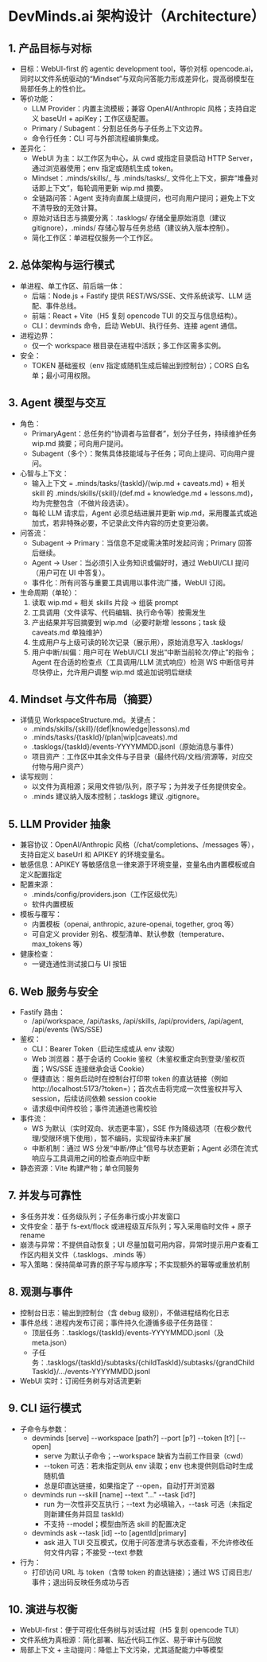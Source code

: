 # DevMinds.ai 架构设计（Architecture）

## 1. 产品目标与对标

- 目标：WebUI-first 的 agentic development tool，等价对标 opencode.ai，同时以文件系统驱动的“Mindset”与双向问答能力形成差异化，提高弱模型在局部任务上的性价比。
- 等价功能：
  - LLM Provider：内置主流模板；兼容 OpenAI/Anthropic 风格；支持自定义 baseUrl + apiKey；工作区级配置。
  - Primary / Subagent：分割总任务与子任务上下文边界。
  - 命令行任务：CLI 可与外部流程编排集成。
- 差异化：
  - WebUI 为主：以工作区为中心，从 cwd 或指定目录启动 HTTP Server，通过浏览器使用；env 指定或随机生成 token。
  - Mindset：.minds/skills/_ 与 .minds/tasks/_ 文件化上下文，摒弃“堆叠对话即上下文”，每轮调用更新 wip.md 摘要。
  - 全链路问答：Agent 支持向直属上级提问，也可向用户提问；避免上下文不清导致的无效计算。
  - 原始对话日志与摘要分离：.tasklogs/ 存储全量原始消息（建议 gitignore），.minds/ 存储心智与任务总结（建议纳入版本控制）。
  - 简化工作区：单进程仅服务一个工作区。

## 2. 总体架构与运行模式

- 单进程、单工作区、前后端一体：
  - 后端：Node.js + Fastify 提供 REST/WS/SSE、文件系统读写、LLM 适配、事件总线。
  - 前端：React + Vite（H5 复刻 opencode TUI 的交互与信息结构）。
  - CLI：devminds 命令，启动 WebUI、执行任务、连接 agent 通信。
- 进程边界：
  - 仅一个 workspace 根目录在进程中活跃；多工作区需多实例。
- 安全：
  - TOKEN 基础鉴权（env 指定或随机生成后输出到控制台）；CORS 白名单；最小可用权限。

## 3. Agent 模型与交互

- 角色：
  - PrimaryAgent：总任务的“协调者与监督者”，划分子任务，持续维护任务 wip.md 摘要；可向用户提问。
  - Subagent（多个）：聚焦具体技能域与子任务；可向上提问、可向用户提问。
- 心智与上下文：
  - 输入上下文 = .minds/tasks/{taskId}/(wip.md + caveats.md) + 相关 skill 的 .minds/skills/{skill}/(def.md + knowledge.md + lessons.md)，均为完整包含（不做片段选读）。
  - 每轮 LLM 请求后，Agent 必须总结进展并更新 wip.md，采用覆盖式或追加式，若非特殊必要，不记录此文件内容的历史变更沿袭。
- 问答流：
  - Subagent -> Primary：当信息不足或需决策时发起问询；Primary 回答后继续。
  - Agent -> User：当必须引入业务知识或偏好时，通过 WebUI/CLI 提问（用户可在 UI 中答复）。
  - 事件化：所有问答与重要工具调用以事件流广播，WebUI 订阅。
- 生命周期（单轮）：
  1. 读取 wip.md + 相关 skills 片段 -> 组装 prompt
  2. 工具调用（文件读写、代码编辑、执行命令等）按需发生
  3. 产出结果并写回摘要到 wip.md（必要时新增 lessons；task 级 caveats.md 单独维护）
  4. 生成用户与上级可读的轮次记录（展示用），原始消息写入 .tasklogs/
  5. 用户中断/纠偏：用户可在 WebUI/CLI 发出“中断当前轮次/停止”的指令；Agent 在合适的检查点（工具调用/LLM 流式响应）检测 WS 中断信号并尽快停止，允许用户调整 wip.md 或追加说明后继续

## 4. Mindset 与文件布局（摘要）

- 详情见 WorkspaceStructure.md。关键点：
  - .minds/skills/{skill}/(def|knowledge|lessons).md
  - .minds/tasks/{taskId}/(plan|wip|caveats).md
  - .tasklogs/{taskId}/events-YYYYMMDD.jsonl（原始消息与事件）
  - 项目资产：工作区中其余文件与子目录（最终代码/文档/资源等，对应交付物与用户资产）
- 读写规则：
  - 以文件为真相源；采用文件锁/队列，原子写；为并发子任务提供安全。
  - .minds 建议纳入版本控制；.tasklogs 建议 .gitignore。

## 5. LLM Provider 抽象

- 兼容协议：OpenAI/Anthropic 风格（/chat/completions、/messages 等），支持自定义 baseUrl 和 APIKEY 的环境变量名。
- 敏感信息：APIKEY 等敏感信息一律来源于环境变量，变量名由内置模板或自定义配置指定
- 配置来源：
  - .minds/config/providers.json（工作区级优先）
  - 软件内置模板
- 模板与覆写：
  - 内置模板（openai, anthropic, azure-openai, together, groq 等）
  - 可自定义 provider 别名、模型清单、默认参数（temperature、max_tokens 等）
- 健康检查：
  - 一键连通性测试接口与 UI 按钮

## 6. Web 服务与安全

- Fastify 路由：
  - /api/workspace, /api/tasks, /api/skills, /api/providers, /api/agent, /api/events (WS/SSE)
- 鉴权：
  - CLI：Bearer Token（启动生成或从 env 读取）
  - Web 浏览器：基于会话的 Cookie 鉴权（未鉴权重定向到登录/鉴权页面；WS/SSE 连接继承会话 Cookie）
  - 便捷直达：服务启动时在控制台打印带 token 的直达链接（例如 http://localhost:5173/?token=<TOKEN>）；首次点击将完成一次性鉴权并写入 session，后续访问依赖 session cookie
  - 请求级中间件校验；事件流通道也需校验
- 事件流：
  - WS 为默认（实时双向、状态更丰富），SSE 作为降级选项（在极少数代理/受限环境下使用），暂不编码，实现留待未来扩展
  - 中断机制：通过 WS 分发“中断/停止”信号与状态更新；Agent 必须在流式响应与工具调用之间的检查点响应中断
- 静态资源：Vite 构建产物；单仓同服务

## 7. 并发与可靠性

- 多任务并发：任务级队列；子任务串行或小并发窗口
- 文件安全：基于 fs-ext/flock 或进程级互斥队列；写入采用临时文件 + 原子 rename
- 崩溃与异常：不提供自动恢复；UI 尽量加载可用内容，异常时提示用户查看工作区内相关文件（.tasklogs、.minds 等）
- 写入策略：保持简单可靠的原子写与顺序写；不实现额外的幂等或重放机制

## 8. 观测与事件

- 控制台日志：输出到控制台（含 debug 级别），不做进程结构化日志
- 事件总线：进程内发布订阅；事件持久化遵循多级子任务路径：
  - 顶层任务：.tasklogs/{taskId}/events-YYYYMMDD.jsonl（及 meta.json）
  - 子任务：.tasklogs/{taskId}/subtasks/{childTaskId}/subtasks/{grandChildTaskId}/.../events-YYYYMMDD.jsonl
- WebUI 实时：订阅任务树与对话流更新

## 9. CLI 运行模式

- 子命令与参数：
  - devminds [serve] --workspace [path?] --port [p?] --token [t?] [--open]
    - serve 为默认子命令；--workspace 缺省为当前工作目录（cwd）
    - --token 可选：若未指定则从 env 读取；env 也未提供则启动时生成随机值
    - 总是印直达链接，如果指定了 --open，自动打开浏览器
  - devminds run --skill [name] --text "..." --task [id?]
    - run 为一次性非交互执行；--text 为必填输入，--task 可选（未指定则新建任务并回显 taskId）
    - 不支持 --model；模型由所选 skill 的配置决定
  - devminds ask --task [id] --to [agentId|primary]
    - ask 进入 TUI 交互模式，仅用于问答澄清与状态查看，不允许修改任何文件内容；不接受 --text 参数
- 行为：
  - 打印访问 URL 与 token（含带 token 的直达链接）；通过 WS 订阅日志/事件；退出码反映任务成功与否

## 10. 演进与权衡

- WebUI-first：便于可视化任务树与对话过程（H5 复刻 opencode TUI）
- 文件系统为真相源：简化部署、贴近代码工作区、易于审计与回放
- 局部上下文 + 主动提问：降低上下文污染，尤其适配能力中等模型
